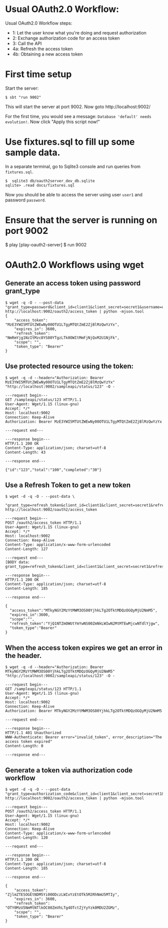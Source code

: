 # Usual OAuth2.0 Workflow:

Usual OAuth2.0 Workflow steps:

 * 1: Let the user know what you're doing and request authorization
 * 2: Exchange authorization code for an access token
 * 3: Call the API
 * 4a: Refresh the access token
 * 4b: Obtaining a new access token


# First time setup

Start the server:

    $ sbt "run 9002"

This will start the server at port 9002. Now goto http://localhost:9002/

For the first time, you would see a message: `Database 'default' needs evolution!`. Now click "Apply this script now!"


# Use fixtures.sql to fill up some sample data.

In a separate terminal, go to Sqlite3 console and run queries from `fixtures.sql`.

    $  sqlite3 db/oauth2server_dev_db.sqlite
    sqlite> .read docs/fixtures.sql

Now you should be able to access the server using user `user1` and password `password`.

# Ensure that the server is running on port 9002

$ play
[play-oauth2-server] $ run 9002

# OAuth2.0 Workflows using wget

## Generate an access token using password grant_type

    $ wget -q -O - --post-data "grant_type=password&client_id=client1&client_secret=secret1&username=user1&password=password" http://localhost:9002/oauth2/access_token | python -mjson.tool
    {
        "access_token": "MzE3YWI5MTUtZWEwNy00OTU1LTgyMTQtZmE2ZjBlMzQwYzYx",
        "expires_in": 3600,
        "refresh_token": "NmRmYjg1NzItMzc0YS00YTgzLTk0OWItMmFjNjQxM2U1NjFk",
        "scope": "",
        "token_type": "Bearer"
    }



## Use protected resource using the token:


    $ wget -q -d --header="Authorization: Bearer MzE3YWI5MTUtZWEwNy00OTU1LTgyMTQtZmE2ZjBlMzQwYzYx" "http://localhost:9002/sampleapi/status/123" -O -
    
    ---request begin---
    GET /sampleapi/status/123 HTTP/1.1
    User-Agent: Wget/1.15 (linux-gnu)
    Accept: */*
    Host: localhost:9002
    Connection: Keep-Alive
    Authorization: Bearer MzE3YWI5MTUtZWEwNy00OTU1LTgyMTQtZmE2ZjBlMzQwYzYx
    
    ---request end---
    
    ---response begin---
    HTTP/1.1 200 OK
    Content-Type: application/json; charset=utf-8
    Content-Length: 43
    
    ---response end---
    
    {"id":"123","total":"100","completed":"30"}




## Use a Refresh Token to get a new token

    $ wget -d -q -O - --post-data \
      "grant_type=refresh_token&client_id=client1&client_secret=secret1&refresh_token=NmRmYjg1NzItMzc0YS00YTgzLTk0OWItMmFjNjQxM2U1NjFk" http://localhost:9002/oauth2/access_token
    
    ---request begin---
    POST /oauth2/access_token HTTP/1.1
    User-Agent: Wget/1.15 (linux-gnu)
    Accept: */*
    Host: localhost:9002
    Connection: Keep-Alive
    Content-Type: application/x-www-form-urlencoded
    Content-Length: 127
    
    ---request end---
    [BODY data: grant_type=refresh_token&client_id=client1&client_secret=secret1&refresh_token=NmRmYjg1NzItMzc0YS00YTgzLTk0OWItMmFjNjQxM2U1NjFk]
    
    ---response begin---
    HTTP/1.1 200 OK
    Content-Type: application/json; charset=utf-8
    Content-Length: 185
    
    ---response end---
    
    {
      "access_token":"MTkyNGY2MzYtMWM3OS00YjhkLTg2OTktMDQzOGQyMjU2NmM5",
      "expires_in":3600,
      "scope":"",
      "refresh_token":"YjQ1NTZmOWUtYmYwNS00ZmNkLWIwN2MtMTEwMjcwNTdlYjgw",
      "token_type":"Bearer"
    }


## When the access token expires we get an error in the header.

    $ wget -q -d --header="Authorization: Bearer MTkyNGY2MzYtMWM3OS00YjhkLTg2OTktMDQzOGQyMjU2NmM5" "http://localhost:9002/sampleapi/status/123" -O -
    
    ---request begin---
    GET /sampleapi/status/123 HTTP/1.1
    User-Agent: Wget/1.15 (linux-gnu)
    Accept: */*
    Host: localhost:9002
    Connection: Keep-Alive
    Authorization: Bearer MTkyNGY2MzYtMWM3OS00YjhkLTg2OTktMDQzOGQyMjU2NmM5
    
    ---request end---

    ---response begin---
    HTTP/1.1 401 Unauthorized
    WWW-Authenticate: Bearer error="invalid_token", error_description="The access token expired"
    Content-Length: 0
    
    ---response end---


## Generate a token via authorization code workflow


    $ wget -d -q -O - --post-data "grant_type=authorization_code&client_id=client1&client_secret=secret1&code=authcode1&redirect_uri=http://localhost:9001/" http://localhost:9002/oauth2/access_token | python -mjson.tool
    
    ---request begin---
    POST /oauth2/access_token HTTP/1.1
    User-Agent: Wget/1.15 (linux-gnu)
    Accept: */*
    Host: localhost:9002
    Connection: Keep-Alive
    Content-Type: application/x-www-form-urlencoded
    Content-Length: 120
    
    ---request end---
    
    ---response begin---
    HTTP/1.1 200 OK
    Content-Type: application/json; charset=utf-8
    Content-Length: 185
    
    ---response end---
    
    {
        "access_token": "ZjlmZTE5OGEtNDM5Yi00ODczLWIxYzEtOTk5M2RhNmU5MTIy",
        "expires_in": 3600,
        "refresh_token": "OTY0MzU5NmMtNTlkOC00ZmVhLTg4OTctZjYyYzk0MDU2ZGMz",
        "scope": "",
        "token_type": "Bearer"
    }

